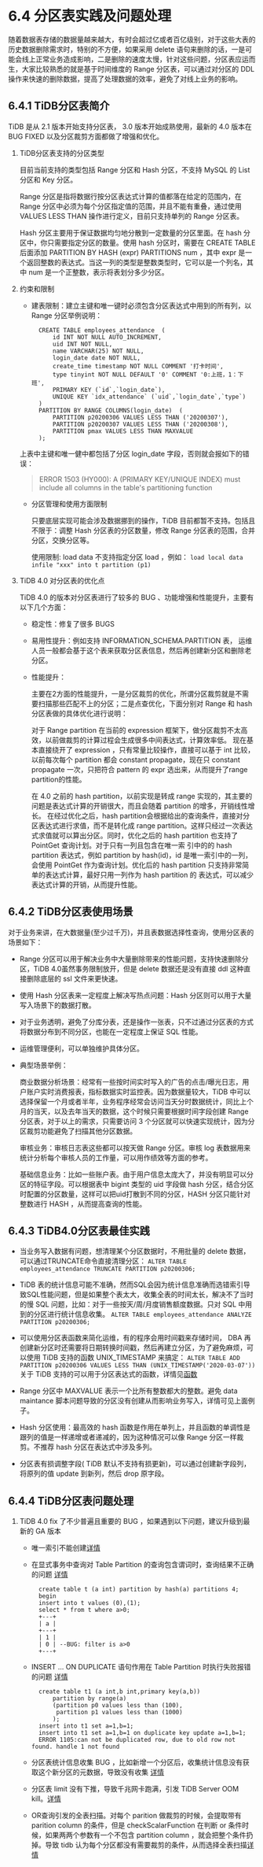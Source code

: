 # 6.4 分区表实践及问题处理

随着数据表存储的数据量越来越大，有时会超过亿或者百亿级别，对于这些大表的历史数据删除需求时，特别的不方便，如果采用 delete 语句来删除的话，一是可能会线上正常业务造成影响，二是删除的速度太慢，针对这些问题，分区表应运而生，大家比较熟悉的就是基于时间维度的 Range 分区表，可以通过对分区的 DDL 操作来快速的删除数据，提高了处理数据的效率，避免了对线上业务的影响。

## 6.4.1 TiDB分区表简介

TiDB 是从 2.1 版本开始支持分区表， 3.0 版本开始成熟使用，最新的 4.0 版本在 BUG FIXED 以及分区裁剪方面都做了增强和优化。

1. TiDB分区表支持的分区类型

	目前当前支持的类型包括 Range 分区和 Hash 分区，不支持  MySQL 的 List 分区和 Key 分区。
	
	Range 分区是指将数据行按分区表达式计算的值都落在给定的范围内，在 Range 分区中必须为每个分区指定值的范围，并且不能有重叠，通过使用 VALUES LESS THAN 操作进行定义，目前只支持单列的 Range 分区表。
	
	Hash 分区主要用于保证数据均匀地分散到一定数量的分区里面。在 hash 分区中，你只需要指定分区的数量。使用 hash 分区时，需要在 CREATE TABLE 后面添加 PARTITION BY HASH (expr) PARTITIONS num ，其中 expr 是一个返回整数的表达式。当这一列的类型是整数类型时，它可以是一个列名，其中 num 是一个正整数，表示将表划分多少分区。

2. 约束和限制

	* 建表限制：建立主键和唯一键时必须包含分区表达式中用到的所有列，以 Range 分区举例说明：

			CREATE TABLE employees_attendance  (
		    	id INT NOT NULL AUTO_INCREMENT,
		    	uid INT NOT NULL,
		    	name VARCHAR(25) NOT NULL,
		    	login_date date NOT NULL,
		    	create_time timestamp NOT NULL COMMENT '打卡时间',
		    	type tinyint NOT NULL DEFAULT '0' COMMENT '0:上班，1：下班',
		    	PRIMARY KEY (`id`,`login_date`),
		  		UNIQUE KEY `idx_attendance` (`uid`,`login_date`,`type`)
			)
			PARTITION BY RANGE COLUMNS(login_date)  (
		    	PARTITION p20200306 VALUES LESS THAN ('20200307'),
		    	PARTITION p20200307 VALUES LESS THAN ('20200308'),
		    	PARTITION pmax VALUES LESS THAN MAXVALUE
			);
	上表中主键和唯一健中都包括了分区 login_date 字段，否则就会报如下的错误：
	> ERROR 1503 (HY000): A (PRIMARY KEY/UNIQUE INDEX) must include all columns in the table's partitioning function

	* 分区管理和使用方面限制

		只要底层实现可能会涉及数据挪到的操作，TiDB 目前都暂不支持。包括且不限于：调整 Hash 分区表的分区数量，修改 Range 分区表的范围，合并分区，交换分区等。
		
		使用限制: load data 不支持指定分区 load ，例如：
		`load local data infile "xxx" into t partition (p1)`
3. TiDB 4.0 对分区表的优化点

	TiDB 4.0 的版本对分区表进行了较多的 BUG 、功能增强和性能提升，主要有以下几个方面：
	
	* 稳定性：修复了很多 BUGS 
	
	*  易用性提升：例如支持 INFORMATION_SCHEMA.PARTITION 表， 运维人员一般都会基于这个表来获取分区表信息，然后再创建新分区和删除老分区。
	*  性能提升：
	
		主要在2方面的性能提升，一是分区裁剪的优化，所谓分区裁剪就是不需要扫描那些匹配不上的分区；二是点查优化，下面分别对 Range 和 hash 分区表做的具体优化进行说明：
		
		对于 Range partition 在当前的 expression 框架下，做分区裁剪不太高效，以前做裁剪的计算过程会生成很多中间表达式，计算效率低。 现在基本直接绕开了 expression ，只有常量比较操作，直接可以基于 int 比较，以前每次每个 partition 都会 constant propagate，现在只 constant propagate 一次，只把符合 pattern 的 expr 选出来，从而提升了range partition的性能。
		
		在 4.0 之前的 hash partition，以前实现是转成 range 实现的，其主要的问题是表达式计算的开销很大，而且会随着 partition 的增多，开销线性增长。
		在经过优化之后，hash partition会根据给出的查询条件，直接对分区表达式进行求值，而不是转化成 range partition。这样只经过一次表达式求值就可以算出分区。同时，优化之后的 hash partition 也支持了 PointGet 查询计划。对于只有一列且包含在唯一索 引中的的 hash partition 表达式，例如 partition by hash(id)，id 是唯一索引中的一列，会使用 PointGet 作为查询计划。优化后的 hash partition 只支持非常简单的表达式计算，最好只用一列作为 hash partition 的 表达式，可以减少表达式计算的开销，从而提升性能。

## 6.4.2 TiDB分区表使用场景


对于业务来讲，在大数据量(至少过千万)，并且表数据选择性查询，使用分区表的场景如下：

* Range 分区可以用于解决业务中大量删除带来的性能问题，支持快速删除分区，TiDB 4.0虽然事务限制放开，但是 delete 数据还是没有直接 ddl 这种直接删除底层的 ssl 文件来更快速。

* 使用 Hash 分区表来一定程度上解决写热点问题：Hash 分区则可以用于大量写入场景下的数据打散。

* 对于业务透明，避免了分库分表，还是操作一张表，只不过通过分区表的方式将数据分布到不同分区，也能在一定程度上保证 SQL 性能。

* 运维管理便利，可以单独维护具体分区。

* 典型场景举例：
	
	商业数据分析场景：经常有一些按时间实时写入的广告的点击/曝光日志，用户账户实时消费报表，指标数据实时监控表。因为数据量较大，TiDB 中可以选择保留一个月或者半年，业务程序经常会访问当天分时数据统计，同比上个月的当天，以及去年当天的数据，这个时候只需要根据时间字段创建 Range 分区表，对于以上的需求，只需要访问 3 个分区就可以快速实现统计，因为分区裁剪功能避免了扫描其他分区数据。
	
	审核业务：审核日志表这些都可以按天做 Range 分区。审核 log 表数据用来统计分析每个审核人员的工作量，可以用作绩效等方面的参考。
	
	基础信息业务：比如一些账户表。由于用户信息太庞大了，并没有明显可以分区的特征字段。可以根据表中 bigint 类型的 uid 字段做 hash 分区，结合分区时配置的分区数量，这样可以把uid打散到不同的分区，HASH 分区只能针对整数进行 HASH ，从而提高查询的性能。


## 6.4.3 TiDB4.0分区表最佳实践

* 当业务写入数据有问题，想清理某个分区数据时，不用批量的 delete 数据，可以通过TRUNCATE命令直接清理分区： 
	`ALTER TABLE employees_attendance TRUNCATE PARTITION p20200306;`
	
* TiDB 表的统计信息可能不准确，然而SQL会因为统计信息准确而选错索引导致SQL性能问题，但是如果整个表太大，收集全表的时间太长，解决不了当时的慢 SQL 问题，比如：对于一些按天/周/月度销售额度数据。只对 SQL 中用到的分区进行统计信息收集。
	`ALTER TABLE employees_attendance ANALYZE PARTITION p20200306;`
	
* 可以使用分区表函数来简化运维，有的程序会用时间戳来存储时间， DBA 再创建新分区时还需要将日期转换时间戳，然后再建立分区，为了避免麻烦，可以使用 TiDB 支持的函数 UNIX_TIMESTAMP 来搞定：
	`ALTER TABLE ADD PARTITION p20200306 VALUES LESS THAN (UNIX_TIMESTAMP('2020-03-07'))`
	关于 TiDB 支持的可以用于分区表达式的函数，详情见[函数](https://pingcap.com/docs-cn/v3.1/reference/sql/partitioning/)
	
* Range 分区中 MAXVALUE 表示一个比所有整数都大的整数。避免 data maintance 脚本问题导致的分区没有创建从而影响业务写入，详情可见上面例子。
	
* Hash 分区使用：最高效的 hash 函数是作用在单列上，并且函数的单调性是跟列的值是一样递增或者递减的，因为这种情况可以像 Range 分区一样裁剪。不推荐 hash 分区在表达式中涉及多列。
	
* 分区表有损调整字段( TiDB 默认不支持有损更新)，可以通过创建新字段列，将原列的值  update 到新列，然后 drop 原字段。

## 6.4.4 TiDB分区表问题处理

1. TiDB 4.0 fix 了不少普遍且重要的 BUG ，如果遇到以下问题，建议升级到最新的 GA 版本

	* 唯一索引不能创建[详情](https://github.com/pingcap/tidb/pull/11946)
	
	* 在显式事务中查询对 Table Partition 的查询包含谓词时，查询结果不正确的问题 [详情](https://github.com/pingcap/tidb/pull/11196)
	
			create table t (a int) partition by hash(a) partitions 4;
			begin
			insert into t values (0),(1);
			select * from t where a>0; 
			+---+
			| a |
			+---+
			| 1 |
			| 0 | --BUG: filter is a>0
			+---+
	* INSERT … ON DUPLICATE 语句作用在 Table Partition 时执行失败报错的问题 [详情](https://github.com/pingcap/tidb/pull/11231)

			create table t1 (a int,b int,primary key(a,b)) 
				partition by range(a) 
				(partition p0 values less than (100),
				 partition p1 values less than (1000)
				);
			insert into t1 set a=1,b=1;
			insert into t1 set a=1,b=1 on duplicate key update a=1,b=1;
			ERROR 1105:can not be duplicated row, due to old row not found. handle 1 not found
	* 分区表统计信息收集 BUG ，比如新增一个分区后，收集统计信息没有获取这个新分区的元数据，导致没有收集 [详情](https://github.com/pingcap/tidb/pull/12632)
	* 分区表 limit 没有下推，导致千兆网卡跑满，引发 TiDB Server OOM kill。[详情](https://github.com/pingcap/tidb/pull/13620)
	* OR查询引发的全表扫描。对每个 parition 做裁剪的时候，会提取带有 parition column 的条件，但是 checkScalarFunction 在判断 or 条件时候，如果两两个参数有一个不包含 partition column ，就会把整个条件扔掉。导致 tidb 认为每个分区都没有需要裁剪的条件，从而选择全表扫描[详情](https://github.com/pingcap/tidb/pull/14546)	
	




	

